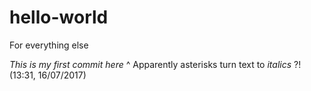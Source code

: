 # hello-world
For everything else

*This is my first commit here* 
^ Apparently asterisks turn text to *italics* ?!
(13:31, 16/07/2017)
